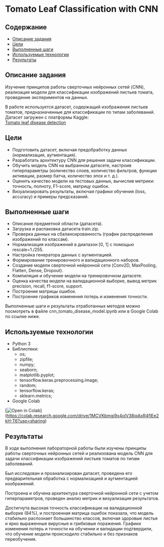 # Tomato Leaf Classification with CNN

## Содержание
- [Описание задания](#описание-задания)
- [Цели](#цели)
- [Выполненные шаги](#выполненные-шаги)
- [Используемые технологии](#используемые-технологии)
- [Результаты](#результаты)

## Описание задания
Изучение принципов работы сверточных нейронных сетей (CNN), реализация модели для классификации изображений листьев томата, проведение экспериментов на данных.

В работе используется датасет, содержащий изображения листьев томатов, предназначенные для классификации по типам заболеваний. Датасет загружен с платформы Kaggle:  
[Tomato leaf disease detection](https://www.kaggle.com/datasets/kaustubhb999/tomatoleaf)

## Цели
- Подготовить датасет, включая предобработку данных (нормализация, аугментация).
- Разработать архитектуру CNN для решения задачи классификации.
- Обучить модель CNN на выбранном датасете, настроив гиперпараметры (количество слоев, количество фильтров, функции активации, размер батча, количество эпох и т. д.).
- Оценить качество модели на тестовых данных, вычислив метрики: точность, полноту, F1-score, матрицу ошибок.
- Визуализировать результаты, включая графики обучения (loss, accuracy) и примеры предсказаний.

## Выполненные шаги
- Описание предметной области (датасета).
- Загрузка и распаковка датасета train.zip.
- Проверка данных на сбалансированность (график распределения изображений по классам).
- Нормализация изображений в диапазон [0, 1] с помощью rescale=1./255.
- Настройка генератора данных с аугментацией.
- Формирование тренировочного и валидационного наборов.
- Создание модели сверточной нейронной сети (Conv2D, MaxPooling, Flatten, Dense, Dropout).
- Компиляция и обучение модели на тренировочном датасете.
- Оценка качества модели на валидационной выборке, вывод метрик precision, recall, f1-score, support.
- Построение матрицы ошибок.
- Построение графиков изменения потерь и изменения точности.

Выполненные шаги и результаты отработанных методов можно посмотреть в файле cnn_tomato_disease_model.ipynb или в Google Colab по ссылке ниже.

## Используемые технологии
- Python 3
- Библиотеки:
  - os;
  - zipfile;
  - numpy;
  - seaborn;
  - matplotlib.pyplot;
  - tensorflow.keras.preprocessing.image;
  - random;
  - tensorflow.keras;
  - sklearn.metrics;
- Google Colab

[![Open in Colab](https://colab.research.google.com/assets/colab-badge.svg)]
(https://colab.research.google.com/drive/1MCVKbmgj9x4olV38iqAxR4flEe2kH-T6?usp=sharing)

## Результаты
В ходе выполнения лабораторной работы были изучены принципы работы сверточных нейронных сетей и реализована модель CNN для задачи классификации изображений листьев томатов по типам заболеваний.

Был исследован и проанализирован датасет, проведена его предварительная обработка с нормализацией и аугментацией изображений.

Построена и обучена архитектура сверточной нейронной сети с учетом гиперпараметров, проведен анализ метрик и визуализация результатов.

Достигнута высокая точность классификации на валидационной выборке (84%), и построенная матрица ошибок показала, что модель стабильно распознает большинство классов, включая здоровые листья и ярко выраженные вирусные и грибковые поражения.
Графики изменения потерь и точности на обучении и валидации подтвердили, что обучение модели происходило стабильно и без признаков переобучения.
